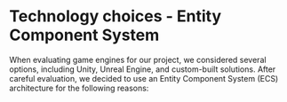 # Technology choices - Entity Component System

When evaluating game engines for our project, we considered several options, including Unity, Unreal Engine, and custom-built solutions. After careful evaluation, we decided to use an Entity Component System (ECS) architecture for the following reasons:
